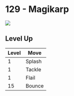 # 129 - Magikarp
![][129]

## Level Up

Level | Move
---   | ---
  1   | Splash
  1   | Tackle
  1   | Flail
 15   | Bounce

[129]: ../img/pokemon/129.png
